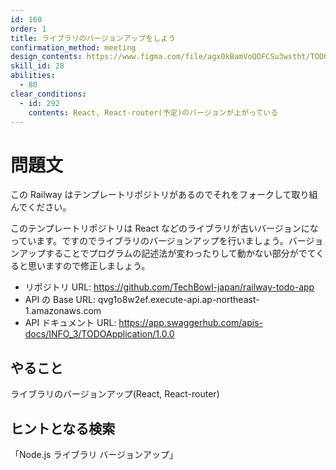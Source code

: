 ```yaml
---
id: 160
order: 1
title: ライブラリのバージョンアップをしよう
confirmation_method: meeting
design_contents: https://www.figma.com/file/agx0kBamVoQOFCSu3wstht/TODO_app?node-id=0%3A1
skill_id: 28
abilities:
  - 80
clear_conditions:
  - id: 292
    contents: React, React-router(予定)のバージョンが上がっている
---
```


# 問題文

この Railway はテンプレートリポジトリがあるのでそれをフォークして取り組んでください。

このテンプレートリポジトリは React などのライブラリが古いバージョンになっています。ですのでライブラリのバージョンアップを行いましょう。バージョンアップすることでプログラムの記述法が変わったりして動かない部分がでてくると思いますので修正しましょう。

- リポジトリ URL: https://github.com/TechBowl-japan/railway-todo-app
- API の Base URL: qvg1o8w2ef.execute-api.ap-northeast-1.amazonaws.com
- API ドキュメント URL: https://app.swaggerhub.com/apis-docs/INFO_3/TODOApplication/1.0.0

## やること

ライブラリのバージョンアップ(React, React-router)

## ヒントとなる検索

「Node.js ライブラリ バージョンアップ」
